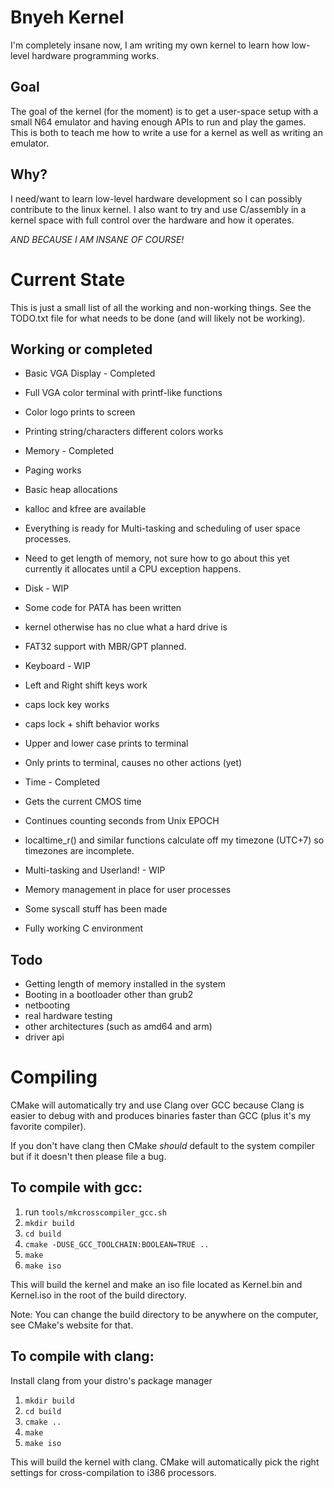 Bnyeh Kernel
=============

I'm completely insane now, I am writing my own kernel to learn how low-level hardware programming works.

Goal
----

The goal of the kernel (for the moment) is to get a user-space setup with a small N64 emulator
and having enough APIs to run and play the games. This is both to teach me how to write a use
for a kernel as well as writing an emulator.

Why?
----

I need/want to learn low-level hardware development so I can possibly contribute to the
linux kernel. I also want to try and use C/assembly in a kernel space with full control
over the hardware and how it operates.

*AND BECAUSE I AM INSANE OF COURSE!*


Current State
=============

This is just a small list of all the working and non-working things. See
the TODO.txt file for what needs to be done (and will likely not be working).

Working or completed
---------------------

 - Basic VGA Display - Completed
  - Full VGA color terminal with printf-like functions
  - Color logo prints to screen
  - Printing string/characters different colors works

 - Memory - Completed
  - Paging works
  - Basic heap allocations
  - kalloc and kfree are available
  - Everything is ready for Multi-tasking and scheduling of user space processes.
  - Need to get length of memory, not sure how to go about this yet
    currently it allocates until a CPU exception happens.

 - Disk - WIP
  - Some code for PATA has been written
  - kernel otherwise has no clue what a hard drive is
  - FAT32 support with MBR/GPT planned.

 - Keyboard - WIP
  - Left and Right shift keys work
  - caps lock key works
  - caps lock + shift behavior works
  - Upper and lower case prints to terminal
  - Only prints to terminal, causes no other actions (yet)

 - Time - Completed
  - Gets the current CMOS time
  - Continues counting seconds from Unix EPOCH
  - localtime_r() and similar functions calculate off my timezone (UTC+7)
    so timezones are incomplete.

 - Multi-tasking and Userland! - WIP
  - Memory management in place for user processes
  - Some syscall stuff has been made

 - Fully working C environment

Todo
-----

 - Getting length of memory installed in the system
 - Booting in a bootloader other than grub2
 - netbooting
 - real hardware testing
 - other architectures (such as amd64 and arm)
 - driver api


Compiling
=========

CMake will automatically try and use Clang over GCC because Clang is easier to
debug with and produces binaries faster than GCC (plus it's my favorite compiler).

If you don't have clang then CMake *should* default to the system compiler but
if it doesn't then please file a bug.

To compile with gcc:
-------------------

1. run `tools/mkcrosscompiler_gcc.sh`
2. `mkdir build`
3. `cd build`
4. `cmake -DUSE_GCC_TOOLCHAIN:BOOLEAN=TRUE ..`
5. `make`
6. `make iso`

This will build the kernel and make an iso file located as Kernel.bin and Kernel.iso in the root of the build directory.

Note: You can change the build directory to be anywhere on the computer, see CMake's website for that.


To compile with clang:
----------------------

Install clang from your distro's package manager

1. `mkdir build`
2. `cd build`
3. `cmake ..`
4. `make`
5. `make iso`

This will build the kernel with clang. CMake will automatically pick the right
settings for cross-compilation to i386 processors.
